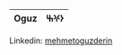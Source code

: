 | **Oguz** | **𐰆𐰍𐰕** |
|:---------|---------:|

Linkedin: [mehmetoguzderin](https://linkedin.com/in/mehmetoguzderin)
